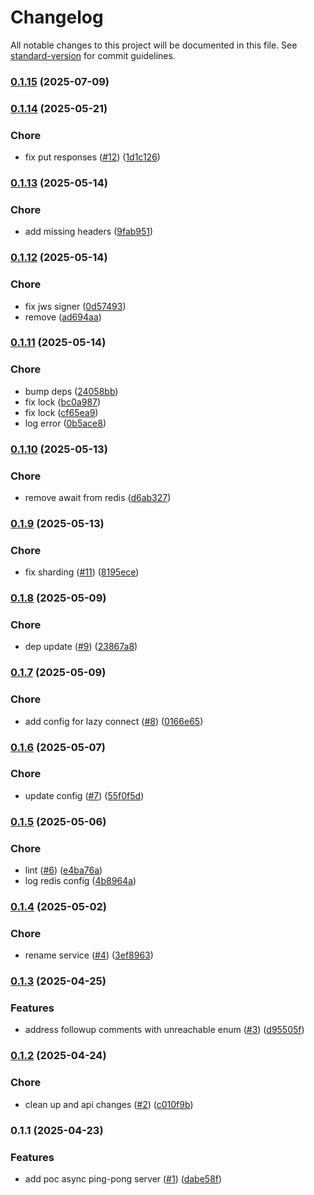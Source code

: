 # Changelog

All notable changes to this project will be documented in this file. See [standard-version](https://github.com/conventional-changelog/standard-version) for commit guidelines.

### [0.1.15](https://github.com/mojaloop/ml-participant-connection-test-svc/compare/v0.1.15-snapshot.0...v0.1.15) (2025-07-09)

### [0.1.14](https://github.com/mojaloop/ml-participant-connection-test-svc/compare/v0.1.13...v0.1.14) (2025-05-21)


### Chore

* fix put responses ([#12](https://github.com/mojaloop/ml-participant-connection-test-svc/issues/12)) ([1d1c126](https://github.com/mojaloop/ml-participant-connection-test-svc/commit/1d1c12691fb2b77a5abf0dc5c021a2deba4beb05))

### [0.1.13](https://github.com/mojaloop/ml-participant-connection-test-svc/compare/v0.1.12...v0.1.13) (2025-05-14)


### Chore

* add missing headers ([9fab951](https://github.com/mojaloop/ml-participant-connection-test-svc/commit/9fab95120429b4ae5b01427e0a49e4331f476c7c))

### [0.1.12](https://github.com/mojaloop/ml-participant-connection-test-svc/compare/v0.1.11...v0.1.12) (2025-05-14)


### Chore

* fix jws signer ([0d57493](https://github.com/mojaloop/ml-participant-connection-test-svc/commit/0d57493ecebaf097389a38ef90e2a2bc31ac4a92))
* remove ([ad694aa](https://github.com/mojaloop/ml-participant-connection-test-svc/commit/ad694aa888115c850173ff665f35e37eeb10f227))

### [0.1.11](https://github.com/mojaloop/ml-participant-connection-test-svc/compare/v0.1.10...v0.1.11) (2025-05-14)


### Chore

* bump deps ([24058bb](https://github.com/mojaloop/ml-participant-connection-test-svc/commit/24058bb1a790907e7fb9432693b406f457142d05))
* fix lock ([bc0a987](https://github.com/mojaloop/ml-participant-connection-test-svc/commit/bc0a987e782e470356d6ed85ac5bf83c6cd47fd9))
* fix lock ([cf65ea9](https://github.com/mojaloop/ml-participant-connection-test-svc/commit/cf65ea9df72f6920b70017b829aa65db4de587eb))
* log error ([0b5ace8](https://github.com/mojaloop/ml-participant-connection-test-svc/commit/0b5ace815b7a1dc3e74c5eb2da7040ebfa375784))

### [0.1.10](https://github.com/mojaloop/ml-participant-connection-test-svc/compare/v0.1.9...v0.1.10) (2025-05-13)


### Chore

* remove await from redis ([d6ab327](https://github.com/mojaloop/ml-participant-connection-test-svc/commit/d6ab32714e5406998260e155ceb858c7b406f202))

### [0.1.9](https://github.com/mojaloop/ml-participant-connection-test-svc/compare/v0.1.8...v0.1.9) (2025-05-13)


### Chore

* fix sharding ([#11](https://github.com/mojaloop/ml-participant-connection-test-svc/issues/11)) ([8195ece](https://github.com/mojaloop/ml-participant-connection-test-svc/commit/8195ecece4d9e35885ca56eafded50d97fa5f54e))

### [0.1.8](https://github.com/mojaloop/ml-participant-connection-test-svc/compare/v0.1.7...v0.1.8) (2025-05-09)


### Chore

* dep update ([#9](https://github.com/mojaloop/ml-participant-connection-test-svc/issues/9)) ([23867a8](https://github.com/mojaloop/ml-participant-connection-test-svc/commit/23867a8da0b49b0e7be1a332f2294ca111b5d9bd))

### [0.1.7](https://github.com/mojaloop/ml-participant-connection-test-svc/compare/v0.1.6...v0.1.7) (2025-05-09)


### Chore

* add config for lazy connect ([#8](https://github.com/mojaloop/ml-participant-connection-test-svc/issues/8)) ([0166e65](https://github.com/mojaloop/ml-participant-connection-test-svc/commit/0166e65501e15cc3adcf1af0e7978cd3fb8b79cd))

### [0.1.6](https://github.com/mojaloop/ml-participant-connection-test-svc/compare/v0.1.5...v0.1.6) (2025-05-07)


### Chore

* update config ([#7](https://github.com/mojaloop/ml-participant-connection-test-svc/issues/7)) ([55f0f5d](https://github.com/mojaloop/ml-participant-connection-test-svc/commit/55f0f5dcc5daff93ac2c99eaf433b5c6c2cee62f))

### [0.1.5](https://github.com/mojaloop/ml-participant-connection-test-svc/compare/v0.1.4...v0.1.5) (2025-05-06)


### Chore

* lint ([#6](https://github.com/mojaloop/ml-participant-connection-test-svc/issues/6)) ([e4ba76a](https://github.com/mojaloop/ml-participant-connection-test-svc/commit/e4ba76a5d7e131361a9a454f4f4c7bf737ce9d2c))
* log redis config ([4b8964a](https://github.com/mojaloop/ml-participant-connection-test-svc/commit/4b8964a6fac53252543df115d3be8151b59cbb39))

### [0.1.4](https://github.com/mojaloop/ml-participant-connection-test-svc/compare/v0.1.3...v0.1.4) (2025-05-02)


### Chore

* rename service ([#4](https://github.com/mojaloop/ml-participant-connection-test-svc/issues/4)) ([3ef8963](https://github.com/mojaloop/ml-participant-connection-test-svc/commit/3ef896381c57c62d4047dea069bf754ad540d4ba))

### [0.1.3](https://github.com/mojaloop/ml-participant-connection-test-svc/compare/v0.1.2...v0.1.3) (2025-04-25)


### Features

* address followup comments with unreachable enum ([#3](https://github.com/mojaloop/ml-participant-connection-test-svc/issues/3)) ([d95505f](https://github.com/mojaloop/ml-participant-connection-test-svc/commit/d95505f8fa93a3002d4ccc76619c6903ad7b6ca1))

### [0.1.2](https://github.com/mojaloop/ml-participant-connection-test-svc/compare/v0.1.1...v0.1.2) (2025-04-24)


### Chore

* clean up and api changes ([#2](https://github.com/mojaloop/ml-participant-connection-test-svc/issues/2)) ([c010f9b](https://github.com/mojaloop/ml-participant-connection-test-svc/commit/c010f9bac61b3fdccc2071f5c42dae06440377f0))

### 0.1.1 (2025-04-23)


### Features

* add poc async ping-pong server ([#1](https://github.com/mojaloop/ml-participant-connection-test-svc/issues/1)) ([dabe58f](https://github.com/mojaloop/ml-participant-connection-test-svc/commit/dabe58fc95b76450697aff357363b127689cb4d2))

